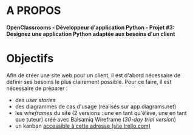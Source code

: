 # A PROPOS

**OpenClassrooms - Développeur d'application Python - Projet #3: Designez une application Python adaptée aux besoins d'un client**


# Objectifs
Afin de créer une site web pour un client, il est d'abord nécessaire de définir ses besoins le plus clairement possible.
Pour ce faire, il est nécessaire de préparer :
- des _user stories_
- des diagrammes de cas d'usage (réalisés sur app.diagrams.net)
- les _wireframes_ du site (2 versions : une en tant qu'élève, une en tant que tuteur) créé avec Balsamiq Wireframe (_30-day trial version_)
- un kanban [accessible à cette adresse (site trello.com)](https://trello.com/b/rsipatJC/openclassrooms-projet-3-kanban)